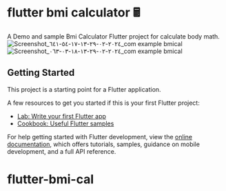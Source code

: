 # flutter bmi calculator 🖩

A Demo and sample Bmi Calculator Flutter project for calculate body math.
![Screenshot_٢٠٢٤-٠٢-٢٩-١٣-١٧-٥٤-٦٤١_com example bmical](https://github.com/mohammedsaleh123/flutter-bmi-cal/assets/145376248/3d9c025f-0921-45ad-a867-a0327d312fe3)
![Screenshot_٢٠٢٤-٠٢-٢٩-١٣-١٨-٠٣-٠٦٣_com example bmical](https://github.com/mohammedsaleh123/flutter-bmi-cal/assets/145376248/fae2d479-08a1-4295-b4cf-70c4e3e905bc)
## Getting Started

This project is a starting point for a Flutter application.

A few resources to get you started if this is your first Flutter project:

- [Lab: Write your first Flutter app](https://docs.flutter.dev/get-started/codelab)
- [Cookbook: Useful Flutter samples](https://docs.flutter.dev/cookbook)

For help getting started with Flutter development, view the
[online documentation](https://docs.flutter.dev/), which offers tutorials,
samples, guidance on mobile development, and a full API reference.
# flutter-bmi-cal
